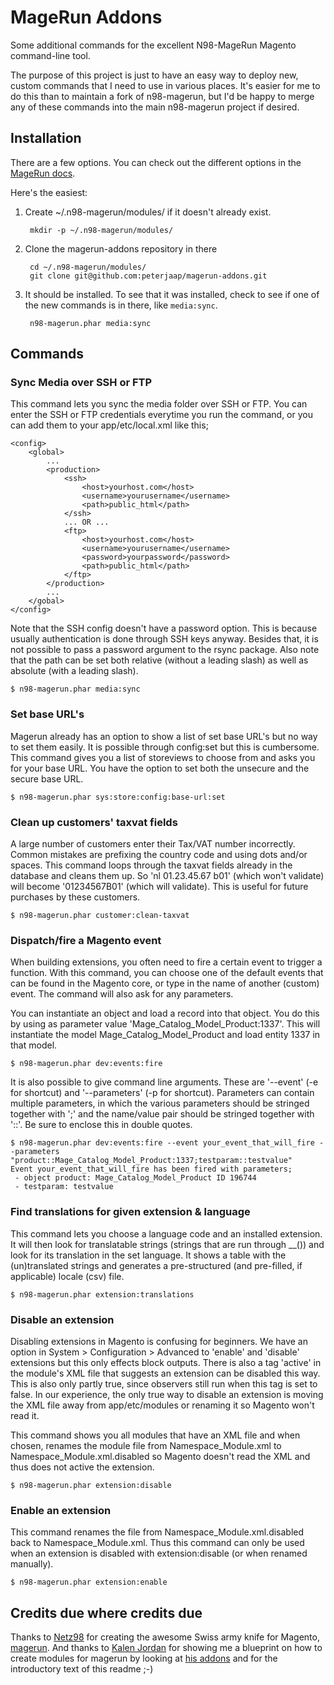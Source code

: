 MageRun Addons
==============

Some additional commands for the excellent N98-MageRun Magento command-line tool.

The purpose of this project is just to have an easy way to deploy new, custom
commands that I need to use in various places.  It's easier for me to do this
than to maintain a fork of n98-magerun, but I'd be happy to merge any of these
commands into the main n98-magerun project if desired.

Installation
------------
There are a few options.  You can check out the different options in the [MageRun
docs](http://magerun.net/introducting-the-new-n98-magerun-module-system/).

Here's the easiest:

1. Create ~/.n98-magerun/modules/ if it doesn't already exist.

        mkdir -p ~/.n98-magerun/modules/

2. Clone the magerun-addons repository in there

        cd ~/.n98-magerun/modules/
        git clone git@github.com:peterjaap/magerun-addons.git

3. It should be installed. To see that it was installed, check to see if one of the new commands is in there, like `media:sync`.

        n98-magerun.phar media:sync

Commands
--------

### Sync Media over SSH or FTP ###

This command lets you sync the media folder over SSH or FTP. You can enter the SSH or FTP credentials everytime you run the command, or you can add them to your app/etc/local.xml like this;

    <config>
        <global>
            ...
            <production>
                <ssh>
                    <host>yourhost.com</host>
                    <username>yourusername</username>
                    <path>public_html</path>
                </ssh>
                ... OR ...
                <ftp>
                    <host>yourhost.com</host>
                    <username>yourusername</username>
                    <password>yourpassword</password>
                    <path>public_html</path>
                </ftp>
            </production>
            ...
        </gobal>
    </config>

Note that the SSH config doesn't have a password option. This is because usually authentication is done through SSH keys anyway. Besides that, it is not possible to pass a password argument to the rsync package.
Also note that the path can be set both relative (without a leading slash) as well as absolute (with a leading slash).

    $ n98-magerun.phar media:sync

### Set base URL's ###

Magerun already has an option to show a list of set base URL's but no way to set them easily. It is possible through config:set but this is cumbersome. This command gives you a list of storeviews to choose from and asks you for your base URL. You have the option to set both the unsecure and the secure base URL.

    $ n98-magerun.phar sys:store:config:base-url:set
    
### Clean up customers' taxvat fields ###

A large number of customers enter their Tax/VAT number incorrectly. Common mistakes are prefixing the country code and using dots and/or spaces. This command loops through the taxvat fields already in the database and cleans them up. So 'nl 01.23.45.67 b01' (which won't validate) will become '01234567B01' (which will validate). This is useful for future purchases by these customers.

    $ n98-magerun.phar customer:clean-taxvat
    
### Dispatch/fire a Magento event ###

When building extensions, you often need to fire a certain event to trigger a function. With this command, you can choose one of the default events that can be found in the Magento core, or type in the name of another (custom) event. The command will also ask for any parameters.

You can instantiate an object and load a record into that object. You do this by using as parameter value 'Mage_Catalog_Model_Product:1337'. This will instantiate the model Mage_Catalog_Model_Product and load entity 1337 in that model.
    
    $ n98-magerun.phar dev:events:fire

It is also possible to give command line arguments. These are '--event' (-e for shortcut) and '--parameters' (-p for shortcut). Parameters can contain multiple parameters, in which the various parameters should be stringed together with ';' and the name/value pair should be stringed together with '::'. Be sure to enclose this in double quotes.

    $ n98-magerun.phar dev:events:fire --event your_event_that_will_fire --parameters "product::Mage_Catalog_Model_Product:1337;testparam::testvalue"
    Event your_event_that_will_fire has been fired with parameters;
     - object product: Mage_Catalog_Model_Product ID 196744
     - testparam: testvalue
    
### Find translations for given extension & language ###

This command lets you choose a language code and an installed extension. It will then look for translatable strings (strings that are run through __()) and look for its translation in the set language. It shows a table with the (un)translated strings and generates a pre-structured (and pre-filled, if applicable) locale (csv) file.

    $ n98-magerun.phar extension:translations
    
### Disable an extension ###

Disabling extensions in Magento is confusing for beginners. We have an option in System > Configuration > Advanced to 'enable' and 'disable' extensions but this only effects block outputs. There is also a tag 'active' in the module's XML file that suggests an extension can be disabled this way. This is also only partly true, since observers still run when this tag is set to false.
In our experience, the only true way to disable an extension is moving the XML file away from app/etc/modules or renaming it so Magento won't read it.

This command shows you all modules that have an XML file and when chosen, renames the module file from Namespace_Module.xml to Namespace_Module.xml.disabled so Magento doesn't read the XML and thus does not active the extension.

    $ n98-magerun.phar extension:disable

### Enable an extension ###

This command renames the file from Namespace_Module.xml.disabled back to Namespace_Module.xml. Thus this command can only be used when an extension is disabled with extension:disable (or when renamed manually).

    $ n98-magerun.phar extension:enable  
    
Credits due where credits due
--------

Thanks to [Netz98](http://www.netz98.de) for creating the awesome Swiss army knife for Magento, [magerun](https://github.com/netz98/n98-magerun/). And thanks to [Kalen Jordan](https://twitter.com/kalenjordan/) for showing me a blueprint on how to create modules for magerun by looking at [his addons](https://github.com/kalenjordan/magerun-addons/) and for the introductory text of this readme ;-)